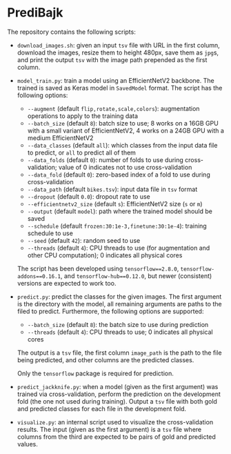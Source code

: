 # PrediBajk

The repository contains the following scripts:

- `download_images.sh`: given an input `tsv` file with URL in the first column,
  download the images, resize them to height 480px, save them as `jpg`s, and
  print the output `tsv` with the image path prepended as the first column.

- `model_train.py`: train a model using an EfficientNetV2 backbone. The trained
  is saved as Keras model in `SavedModel` format. The script has the following
  options:
  - `--augment` (default `flip,rotate,scale,colors`): augmentation operations to
    apply to the training data
  - `--batch_size` (default `8`): batch size to use; 8 works on a 16GB GPU with
    a small variant of EfficientNetV2, 4 works on a 24GB GPU with a medium
    EfficientNetV2
  - `--data_classes` (default `all`): which classes from the input data file
    to predict, or `all` to predict all of them
  - `--data_folds` (default `0`): number of folds to use during cross-validation;
    value of 0 indicates not to use cross-validation
  - `--data_fold` (default `0`): zero-based index of a fold to use during cross-validation
  - `--data_path` (default `bikes.tsv`): input data file in `tsv` format
  - `--dropout` (default `0.0`): dropout rate to use
  - `--efficientnetv2_size` (default `s`): EfficientNetV2 size (`s` or `m`)
  - `--output` (default `model`): path where the trained model should be saved
  - `--schedule` (default `frozen:30:1e-3,finetune:30:1e-4`): training schedule to
    use
  - `--seed` (default `42`): random seed to use
  - `--threads` (default `4`): CPU threads to use (for augmentation and other CPU
    computation); 0 indicates all physical cores

  The script has been developed using `tensorflow==2.8.0`, `tensorflow-addons==0.16.1`,
  and `tensorflow-hub==0.12.0`, but newer (consistent) versions are expected to
  work too.

- `predict.py`: predict the classes for the given images. The first argument
  is the directory with the model, all remaining arguments are paths to the
  filed to predict. Furthermore, the following options are supported:
  - `--batch_size` (default `8`): the batch size to use during prediction
  - `--threads` (default `4`): CPU threads to use; 0 indicates all physical cores

  The output is a `tsv` file, the first column `image_path` is the path to the
  file being predicted, and other columns are the predicted classes.

  Only the `tensorflow` package is required for prediction.

- `predict_jackknife.py`: when a model (given as the first argument) was trained
  via cross-validation, perform the prediction on the development fold (the one
  not used during training). Output a `tsv` file with both gold and predicted
  classes for each file in the development fold.

- `visualize.py`: an internal script used to visualize the cross-validation results.
  The input (given as the first argument) is a `tsv` file where columns from the
  third are expected to be pairs of gold and predicted values.
